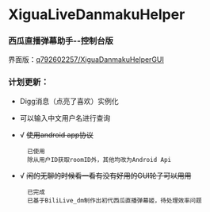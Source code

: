 # XiguaLiveDanmakuHelper
### 西瓜直播弹幕助手--控制台版

界面版：[q792602257/XiguaDanmakuHelperGUI](https://github.com/q792602257/XiguaDanmakuHelperGUI "C# ver")

### 计划更新：
+ Digg消息（点亮了喜欢）实例化
+ 可以输入中文用户名进行查询
+ √ ~~使用android app协议~~

        已使用
        除从用户ID获取roomID外，其他均改为Android Api

+ √ ~~闲的无聊的时候看一看有没有好用的GUI轮子可以用用~~

        已完成
        已基于BiliLive_dm制作出初代西瓜直播弹幕姬，待处理效率问题
